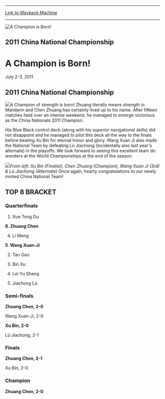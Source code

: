 
---
[Link to Wayback Machine](https://web.archive.org/web/20151205225810/http://magic.wizards.com/en/events/coverage/chnat11)

[_metadata_:description]:- "2011 China National Championship A Champion of strength is born! Zhuang literally means strength in Mandarin and Chen Zhuang has certainly lived up to his name. After fifteen matches held over an intense weekend, he managed to emerge victorious as the China Nationals 2011 Champion."
[_metadata_:generator]:- "Drupal 7 (http://drupal.org)"
[_metadata_:node]:- "432786"
[_metadata_:source]:- "div-block-system-main"
[_metadata_:title]:- "A Champion is Born!"
[_metadata_:wayback_capture_timestamp]:- "2015-12-05 22:58:10"
[_metadata_:wayback_raw_url]:- "https://web.archive.org/web/20151205225810id_/http://magic.wizards.com/en/events/coverage/chnat11"
[_metadata_:wayback_url]:- "http://magic.wizards.com/en/events/coverage/chnat11"
---







![A Champion is Born!](https://media.magic.wizards.com/images/banner/large_1.jpg)





2011 China National Championship
--------------------------------


A Champion is Born!
===================




July 2-3, 2011












2011 China National Championship
--------------------------------


![](https://media.magic.wizards.com/image_legacy_migration//mtg/images/daily/events/chnat11/champion.jpg)A Champion of strength is born! Zhuang literally means strength in Mandarin and Chen Zhuang has certainly lived up to his name. After fifteen matches held over an intense weekend, he managed to emerge victorious as the China Nationals 2011 Champion.


His Blue Black control deck (along with his superior navigational skills) did not disappoint and he managed to pilot this deck all the way to the finals before beating Xu Bin for eternal honor and glory. Wang Xuan Ji also made the National Team by defeating Lü Jiachong (incidentally also last year's alternate) in the playoffs. We look forward to seeing this excellent team do wonders at the World Championships at the end of the season.


![](https://media.magic.wizards.com/image_legacy_migration//mtg/images/daily/events/chnat11/national.JPG)*From left: Xu Bin (Finalist), Chen Zhuang (Champion), Wang Xuan Ji (3rd) & Lü Jiachong (Alternate)*
Once again, hearty congratulations to our newly minted China National Team!


TOP 8 BRACKET
-------------






### Quarterfinals





1. Xue Tong Du




**8. Zhuang Chen**






4. Li Meng




**5. Wang Xuan-Ji**






2. Tan Gao




7. Bin Xu






3. Lei Yu Sheng




6. Jiachong Lü







### Semi-finals





**Zhuang Chen, 2-0**




Wang Xuan-Ji, 2-0






**Xu Bin, 2-0**




Lü Jiachong, 2-1







### Finals





**Zhuang Chen, 2-1**




Xu Bin, 2-0







### Champion





**Zhuang Chen, 2-0**








  

 

